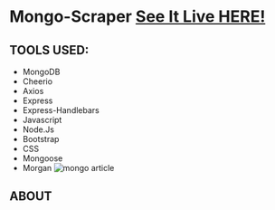 # Mongo-Scraper [See It Live HERE!](https://obscure-anchorage-92190.herokuapp.com/)
## TOOLS USED:
- MongoDB
- Cheerio 
- Axios
- Express
- Express-Handlebars
- Javascript 
- Node.Js
- Bootstrap
- CSS
- Mongoose
- Morgan
![mongo article](https://user-images.githubusercontent.com/40511023/50428122-333a4580-087a-11e9-9def-3683f6eee722.jpg)
## ABOUT
